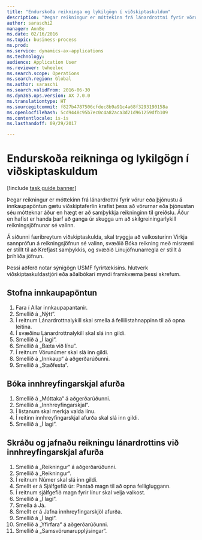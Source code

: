 ```yaml
--- 
title: "Endurskoða reikninga og lykilgögn í viðskiptaskuldum"
description: "Þegar reikningur er móttekinn frá lánardrottni fyrir vörur eða þjónustu á innkaupapöntun gætu viðskiptaferlin krafist þess að vörurnar eða þjónustan séu mótteknar áður en hægt er að samþykkja reikninginn til greiðslu."
author: saraschi2
manager: AnnBe
ms.date: 02/16/2016
ms.topic: business-process
ms.prod: 
ms.service: dynamics-ax-applications
ms.technology: 
audience: Application User
ms.reviewer: twheeloc
ms.search.scope: Operations
ms.search.region: Global
ms.author: saraschi
ms.search.validFrom: 2016-06-30
ms.dyn365.ops.version: AX 7.0.0
ms.translationtype: HT
ms.sourcegitcommit: f827b4787506cfdec8b9a91c4a68f3293190158a
ms.openlocfilehash: 5cd9448c95b7ec0c4a82aca3d21d961259dfb109
ms.contentlocale: is-is
ms.lasthandoff: 09/29/2017

---
```

# <a name="audit-invoices-and-key-data-in-accounts-payable"></a>Endurskoða reikninga og lykilgögn í viðskiptaskuldum

[!include [task guide banner](../../includes/task-guide-banner.md)]

Þegar reikningur er móttekinn frá lánardrottni fyrir vörur eða þjónustu á innkaupapöntun gætu viðskiptaferlin krafist þess að vörurnar eða þjónustan séu mótteknar áður en hægt er að samþykkja reikninginn til greiðslu. Áður en hafist er handa þarf að ganga úr skugga um að skilgreiningarlykill reikningsjöfnunar sé valinn. 

Á síðunni færibreytum viðskiptaskulda, skal tryggja að valkosturinn Virkja sannprófun á reikningsjöfnun sé valinn, svæðið Bóka reikning með misræmi er stillt til að Krefjast samþykkis, og svæðið Línujöfnunarregla er stillt á þríhliða jöfnun.

Þessi aðferð notar sýnigögn USMF fyrirtækisins. hlutverk viðskiptaskuldastjóri eða aðalbókari myndi framkvæma þessi skrefum.


## <a name="create-a-purchase-order"></a>Stofna innkaupapöntun
1. Fara í Allar innkaupapantanir.
2. Smellið á „Nýtt“.
3. Í reitnum Lánardrottnalykill skal smella á fellilistahnappinn til að opna leitina.
4. Í svæðinu Lánardrottnalykill skal slá inn gildi.
5. Smellið á „Í lagi“.
6. Smellið á „Bæta við línu“.
7. Í reitnum Vörunúmer skal slá inn gildi.
8. Smellið á „Innkaup“ á aðgerðarúðunni.
9. Smellið á „Staðfesta“.

## <a name="post-a-product-receipt"></a>Bóka innhreyfingarskjal afurða
1. Smellið á „Móttaka“ á aðgerðarúðunni.
2. Smellið á „Innhreyfingarskjal“.
3. Í listanum skal merkja valda línu.
4. Í reitinn innhreyfingarskjal afurða skal slá inn gildi.
5. Smellið á „Í lagi“.

## <a name="record-and-match-a-vendor-invoice-to-a-product-receipt"></a>Skráðu og jafnaðu reikningu lánardrottins við innhreyfingarskjal afurða
1. Smellið á „Reikningur“ á aðgerðarúðunni.
2. Smellið á „Reikningur“.
3. Í reitnum Númer skal slá inn gildi.
4. Smellt er á Sjálfgefið úr: Pantað magn til að opna felligluggann.
5. Í reitnum sjálfgefið magn fyrir línur skal velja valkost.
6. Smellið á „Í lagi“.
7. Smella á Já.
8. Smellt er á Jafna innhreyfingarskjöl afurða.
9. Smellið á „Í lagi“.
10. Smellið á „Yfirfara“ á aðgerðarúðunni.
11. Smellið á „Samsvörunarupplýsingar“.


